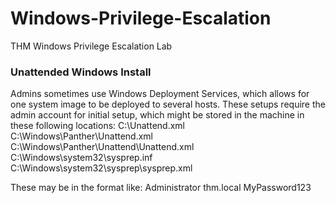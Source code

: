 # Windows-Privilege-Escalation
THM Windows Privilege Escalation Lab



### Unattended Windows Install
Admins sometimes use Windows Deployment Services, which allows for one system image to be deployed to several hosts.
These setups require the admin account for initial setup, which might be stored in the machine in these following locations:
    C:\Unattend.xml
    C:\Windows\Panther\Unattend.xml
    C:\Windows\Panther\Unattend\Unattend.xml
    C:\Windows\system32\sysprep.inf
    C:\Windows\system32\sysprep\sysprep.xml

These may be in the format like:
<Credentials>
    <Username>Administrator</Username>
    <Domain>thm.local</Domain>
    <Password>MyPassword123</Password>
</Credentials>
